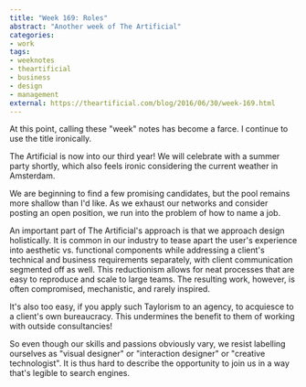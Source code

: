```yaml
---
title: "Week 169: Roles"
abstract: "Another week of The Artificial"
categories:
- work
tags:
- weeknotes
- theartificial
- business
- design
- management
external: https://theartificial.com/blog/2016/06/30/week-169.html
---
```


At this point, calling these "week" notes has become a farce. I continue to use the title ironically.

The Artificial is now into our third year! We will celebrate with a summer party shortly, which also feels ironic considering the current weather in Amsterdam.

We are beginning to find a few promising candidates, but the pool remains more shallow than I'd like. As we exhaust our networks and consider posting an open position, we run into the problem of how to name a job.

An important part of The Artificial's approach is that we approach design holistically. It is common in our industry to tease apart the user's experience into aesthetic vs. functional components while addressing a client's technical and business requirements separately, with client communication segmented off as well. This reductionism allows for neat processes that are easy to reproduce and scale to large teams. The resulting work, however, is often compromised, mechanistic, and rarely inspired.

It's also too easy, if you apply such Taylorism to an agency, to acquiesce to a client's own bureaucracy. This undermines the benefit to them of working with outside consultancies!

So even though our skills and passions obviously vary, we resist labelling ourselves as "visual designer" or "interaction designer" or "creative technologist". It is thus hard to describe the opportunity to join us in a way that's legible to search engines.

